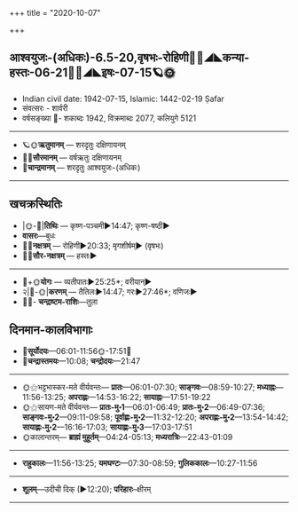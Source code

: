 +++
title = "2020-10-07"

+++
## आश्वयुजः-(अधिकः)-6.5-20,वृषभः-रोहिणी🌛🌌◢◣कन्या-हस्तः-06-21🌌🌞◢◣इषः-07-15🪐🌞
- Indian civil date: 1942-07-15, Islamic: 1442-02-19 Ṣafar
- संवत्सरः - शार्वरी
- वर्षसङ्ख्या 🌛- शकाब्दः 1942, विक्रमाब्दः 2077, कलियुगे 5121
___________________
- 🪐🌞**ऋतुमानम्** — शरदृतुः दक्षिणायनम्
- 🌌🌞**सौरमानम्** — वर्षऋतुः दक्षिणायनम्
- 🌛**चान्द्रमानम्** — शरदृतुः आश्वयुजः-(अधिकः)
___________________


## खचक्रस्थितिः
- |🌞-🌛|**तिथिः** — कृष्ण-पञ्चमी►14:47; कृष्ण-षष्ठी►  
- **वासरः**—बुधः  
- 🌌🌛**नक्षत्रम्** — रोहिणी►20:33; मृगशीर्षम्► (वृषभः)  
- 🌌🌞**सौर-नक्षत्रम्** — हस्तः►  
___________________
- 🌛+🌞**योगः** — व्यतीपातः►25:25*; वरीयान्►  
- २|🌛-🌞|**करणम्** — तैतिलः►14:47; गरः►27:46*; वणिजः►  
- 🌌🌛- **चन्द्राष्टम-राशिः**—तुला  


## दिनमान-कालविभागाः
- 🌅**सूर्योदयः**—06:01-11:56🌞️-17:51🌇  
- 🌛**चन्द्रास्तमयः**—10:08; **चन्द्रोदयः**—21:47  
___________________
- 🌞⚝भट्टभास्कर-मते वीर्यवन्तः— **प्रातः**—06:01-07:30; **साङ्गवः**—08:59-10:27; **मध्याह्नः**—11:56-13:25; **अपराह्णः**—14:53-16:22; **सायाह्नः**—17:51-19:22  
- 🌞⚝सायण-मते वीर्यवन्तः— **प्रातः-मु॰1**—06:01-06:49; **प्रातः-मु॰2**—06:49-07:36; **साङ्गवः-मु॰2**—09:11-09:58; **पूर्वाह्णः-मु॰2**—11:32-12:20; **अपराह्णः-मु॰2**—13:54-14:42; **सायाह्णः-मु॰2**—16:16-17:03; **सायाह्णः-मु॰3**—17:03-17:51  
- 🌞कालान्तरम्— **ब्राह्मं मुहूर्तम्**—04:24-05:13; **मध्यरात्रिः**—22:43-01:09  
___________________
- **राहुकालः**—11:56-13:25; **यमघण्टः**—07:30-08:59; **गुलिककालः**—10:27-11:56  
___________________
- **शूलम्**—उदीची दिक् (►12:20); **परिहारः**–क्षीरम्  
___________________
